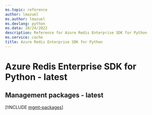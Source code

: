 ```yaml
---
ms.topic: reference
author: lmazuel
ms.author: lmazuel
ms.devlang: python
ms.data: 10/24/2022
description: Reference for Azure Redis Enterprise SDK for Python
ms.service: cache
title: Azure Redis Enterprise SDK for Python
---
```

# Azure Redis Enterprise SDK for Python - latest

## Management packages - latest
[!INCLUDE [mgmt-packages](redis-enterprise-mgmt-index.md)]